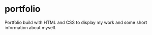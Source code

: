 # portfolio

Portfolio build with HTML and CSS to display my work and some short information about myself. 
